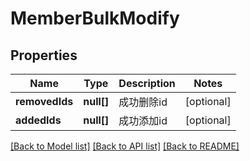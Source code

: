 # MemberBulkModify

## Properties

Name | Type | Description | Notes
------------ | ------------- | ------------- | -------------
**removedIds** | **null[]** | 成功删除id | [optional] 
**addedIds** | **null[]** | 成功添加id | [optional] 

[[Back to Model list]](../../README.md#documentation-for-models) [[Back to API list]](../../README.md#documentation-for-api-endpoints) [[Back to README]](../../README.md)


